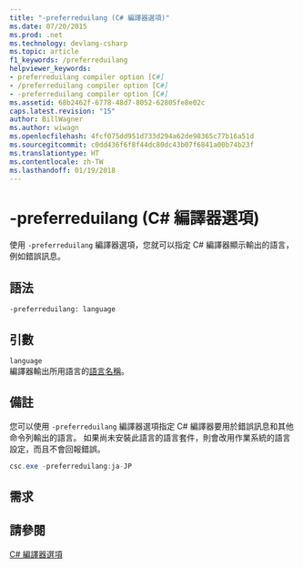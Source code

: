 ```yaml
---
title: "-preferreduilang (C# 編譯器選項)"
ms.date: 07/20/2015
ms.prod: .net
ms.technology: devlang-csharp
ms.topic: article
f1_keywords: /preferreduilang
helpviewer_keywords:
- preferreduilang compiler option [C#]
- /preferreduilang compiler option [C#]
- -preferreduilang compiler option [C#]
ms.assetid: 68b2462f-6778-48d7-8052-62805fe8e02c
caps.latest.revision: "15"
author: BillWagner
ms.author: wiwagn
ms.openlocfilehash: 4fcf075dd951d733d294a62de98365c77b16a51d
ms.sourcegitcommit: c0dd436f6f8f44dc80dc43b07f6841a00b74b23f
ms.translationtype: HT
ms.contentlocale: zh-TW
ms.lasthandoff: 01/19/2018
---
```

# <a name="-preferreduilang-c-compiler-options"></a>-preferreduilang (C# 編譯器選項)
使用 `-preferreduilang` 編譯器選項，您就可以指定 C# 編譯器顯示輸出的語言，例如錯誤訊息。  
  
## <a name="syntax"></a>語法  
  
```console  
-preferreduilang: language  
```  
  
## <a name="arguments"></a>引數  
 `language`  
 編譯器輸出所用語言的[語言名稱](https://msdn.microsoft.com/library/windows/desktop/dd318696(v=vs.85).aspx)。  
  
## <a name="remarks"></a>備註  
 您可以使用 `-preferreduilang` 編譯器選項指定 C# 編譯器要用於錯誤訊息和其他命令列輸出的語言。 如果尚未安裝此語言的語言套件，則會改用作業系統的語言設定，而且不會回報錯誤。  
  
```csharp  
csc.exe -preferreduilang:ja-JP  
```  
  
## <a name="requirements"></a>需求  
  
## <a name="see-also"></a>請參閱  
 [C# 編譯器選項](../../../csharp/language-reference/compiler-options/index.md)
